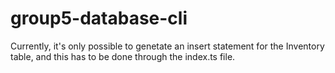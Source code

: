 # group5-database-cli

Currently, it's only possible to genetate an insert statement for the Inventory table, and this has to be done through the index.ts file.